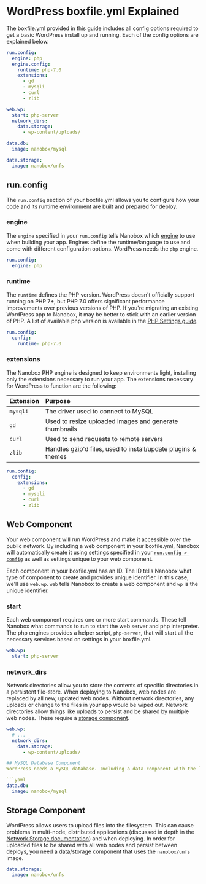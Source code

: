 # WordPress boxfile.yml Explained

The boxfile.yml provided in this guide includes all config options required to get a basic WordPress install up and running. Each of the config options are explained below.

```yaml
run.config:
  engine: php
  engine.config:
    runtime: php-7.0
    extensions:
      - gd
      - mysqli
      - curl
      - zlib

web.wp:
  start: php-server
  network_dirs:
    data.storage:
      - wp-content/uploads/

data.db:
  image: nanobox/mysql

data.storage:
  image: nanobox/unfs
```

## run.config
The `run.config` section of your boxfile.yml allows you to configure how your code and its runtime environment are built and prepared for deploy.

### engine
The `engine` specified in your `run.config` tells Nanobox which [engine](https://docs.nanobox.io/engines/) to use when building your app. Engines define the runtime/language to use and come with different configuration options. WordPress needs the `php` engine.

```yaml
run.config:
  engine: php
```

### runtime
The `runtime` defines the PHP version. WordPress doesn't officially support running on PHP 7+, but PHP 7.0 offers significant performance improvements over previous versions of PHP. If you're migrating an existing WordPress app to Nanobox, it may be better to stick with an earlier version of PHP. A list of available php version is available in the [PHP Settings guide](/php/php-settings/#runtime).

```yaml
run.config:
  config:
    runtime: php-7.0
```

### extensions
The Nanobox PHP engine is designed to keep environments light, installing only the extensions necessary to run your app. The extensions necessary for WordPress to function are the following:

| Extension | Purpose                                                       |
|:----------|:--------------------------------------------------------------|
| `mysqli`  | The driver used to connect to MySQL                           |
| `gd`      | Used to resize uploaded images and generate thumbnails        |
| `curl`    | Used to send requests to remote servers                       |
| `zlib`    | Handles gzip'd files, used to install/update plugins & themes |

```yaml
run.config:
  config:
    extensions:
      - gd
      - mysqli
      - curl
      - zlib
```

## Web Component
Your web component will run WordPress and make it accessible over the public network. By including a web component in your boxfile.yml, Nanobox will automatically create it using settings specified in your [`run.config > config`](#code-build) as well as settings unique to your web component.

Each component in your boxfile.yml has an ID. The ID tells Nanobox what type of component to create and provides unique identifier. In this case, we'll use `web.wp`. `web` tells Nanobox to create a web component and `wp` is the unique identifier.

### start
Each web component requires one or more start commands. These tell Nanobox what commands to run to start the web server and php interpreter. The php engines provides a helper script, `php-server`, that will start all the necessary services based on settings in your boxfile.yml.

```yaml
web.wp:
  start: php-server
```

### network_dirs
Network directories allow you to store the contents of specific directories in a persistent file-store. When deploying to Nanobox, web nodes are replaced by all new, updated web nodes. Without network directories, any uploads or change to the files in your app would be wiped out. Network directories allow things like uploads to persist and be shared by multiple web nodes. These require a [storage component](#storage-component).

```yaml
web.wp:
  # ...
  network_dirs:
    data.storage:
      - wp-content/uploads/

## MySQL Database Component
WordPress needs a MySQL database. Including a data component with the `image` set to `nanobox/mysql` will tell Nanobox to provision a MySQL database when deploying your app.

```yaml
data.db:
  image: nanobox/mysql
```

## Storage Component
WordPress allows users to upload files into the filesystem. This can cause problems in multi-node, distributed applications (discussed in depth in the [Network Storage documentation](https://docs.nanobox.io/app-config/network-storage/)) and when deploying. In order for uploaded files to be shared with all web nodes and persist between deploys, you need a data/storage component that uses the `nanobox/unfs` image.

```yaml
data.storage:
  image: nanobox/unfs
```
